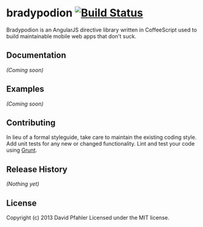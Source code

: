 # bradypodion [![Build Status](https://secure.travis-ci.org/excellenteasy/bradypodion.png?branch=master)](http://travis-ci.org/excellenteasy/bradypodion)

Bradypodion is an AngularJS directive library written in CoffeeScript used to build maintainable mobile web apps that don't suck.

## Documentation
_(Coming soon)_

## Examples
_(Coming soon)_

## Contributing
In lieu of a formal styleguide, take care to maintain the existing coding style. Add unit tests for any new or changed functionality. Lint and test your code using [Grunt](http://gruntjs.com/).

## Release History
_(Nothing yet)_

## License
Copyright (c) 2013 David Pfahler
Licensed under the MIT license.
